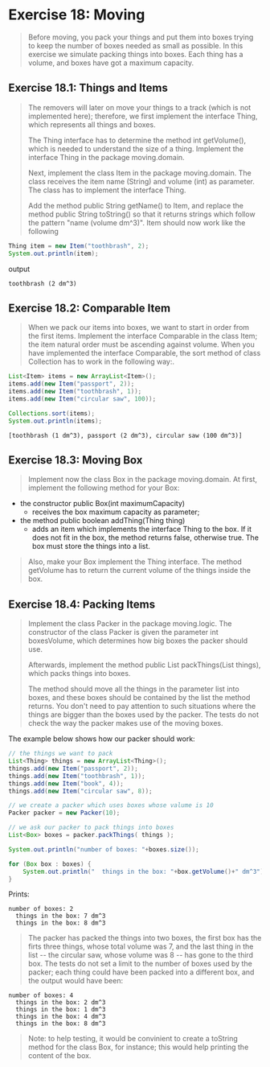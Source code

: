 # Exercise 18: Moving
> Before moving, you pack your things and put them into boxes trying to keep the number of boxes needed as small as possible. In this exercise we simulate packing things into boxes. Each thing has a volume, and boxes have got a maximum capacity.

## Exercise 18.1: Things and Items
> The removers will later on move your things to a track (which is not implemented here); therefore, we first implement the interface Thing, which represents all things and boxes.
> 
> The Thing interface has to determine the method int getVolume(), which is needed to understand the size of a thing. Implement the interface Thing in the package moving.domain.
> 
> Next, implement the class Item in the package moving.domain. The class receives the item name (String) and volume (int) as parameter. The class has to implement the interface Thing.
> 
> Add the method public String getName() to Item, and replace the method public String toString() so that it returns strings which follow the pattern "name (volume dm^3)". Item should now work like the following

```java
Thing item = new Item("toothbrash", 2);
System.out.println(item);
```
  output
```
toothbrash (2 dm^3)
``` 

## Exercise 18.2: Comparable Item
> When we pack our items into boxes, we want to start in order from the first items. Implement the interface Comparable in the class Item; the item natural order must be ascending against volume. When you have implemented the interface Comparable, the sort method of class Collection has to work in the following way:.
```java
List<Item> items = new ArrayList<Item>();
items.add(new Item("passport", 2));
items.add(new Item("toothbrash", 1));
items.add(new Item("circular saw", 100));

Collections.sort(items);
System.out.println(items);
```
```
[toothbrash (1 dm^3), passport (2 dm^3), circular saw (100 dm^3)]
```
## Exercise 18.3: Moving Box
> Implement now the class Box in the package moving.domain. At first, implement the following method for your Box:
  - the constructor public Box(int maximumCapacity)   
    - receives the box maximum capacity as parameter;   
  - the method public boolean addThing(Thing thing)   
    - adds an item which implements the interface Thing to the box. If it does not fit in the box, the method returns false, otherwise true. The box must store the things into a list.

> Also, make your Box implement the Thing interface. The method getVolume has to return the current volume of the things inside the box.

## Exercise 18.4: Packing Items
> Implement the class Packer in the package moving.logic. The constructor of the class Packer is given the parameter int boxesVolume, which determines how big boxes the packer should use.
>    
> Afterwards, implement the method public List<Box> packThings(List<Thing> things), which packs things into boxes.
>
> The method should move all the things in the parameter list into boxes, and these boxes should be contained by the list the method returns. You don't need to pay attention to such situations where the things are bigger than the boxes used by the packer. The tests do not check the way the packer makes use of the moving boxes.   

  The example below shows how our packer should work:

```java
// the things we want to pack
List<Thing> things = new ArrayList<Thing>();
things.add(new Item("passport", 2));
things.add(new Item("toothbrash", 1));
things.add(new Item("book", 4));
things.add(new Item("circular saw", 8));

// we create a packer which uses boxes whose valume is 10
Packer packer = new Packer(10);

// we ask our packer to pack things into boxes
List<Box> boxes = packer.packThings( things );

System.out.println("number of boxes: "+boxes.size());

for (Box box : boxes) {
    System.out.println("  things in the box: "+box.getVolume()+" dm^3");
}
```        
Prints:
```
number of boxes: 2
  things in the box: 7 dm^3
  things in the box: 8 dm^3
```        

> The packer has packed the things into two boxes, the first box has the firts three things, whose total volume was 7, and the last thing in the list -- the circular saw, whose volume was 8 -- has gone to the third box. The tests do not set a limit to the number of boxes used by the packer; each thing could have been packed into a different box, and the output would have been:

```
number of boxes: 4
  things in the box: 2 dm^3
  things in the box: 1 dm^3
  things in the box: 4 dm^3
  things in the box: 8 dm^3
```
  
> Note: to help testing, it would be convinient to create a toString method for the class Box, for instance; this would help printing the content of the box.
